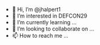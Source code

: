- 👋 Hi, I’m @jhalpert1
- 👀 I’m interested in DEFCON29
- 🌱 I’m currently learning ...
- 💞️ I’m looking to collaborate on ...
- 📫 How to reach me ...

<!---
jhalpert1/jhalpert1 is a ✨ special ✨ repository because its `README.md` (this file) appears on your GitHub profile.
You can click the Preview link to take a look at your changes.
--->
